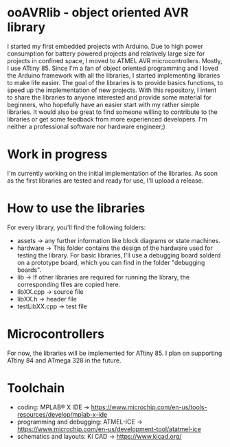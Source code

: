# ooAVRlib - object oriented AVR library
I started my first embedded projects with Arduino. Due to high power consumption for battery powered projects and relatively large size for projects in confined space, I moved to ATMEL AVR microcontrollers. Mostly, I use ATtiny 85. Since I'm a fan of object oriented programming and I loved the Arduino framework with all the libraries, I started implementing libraries to make life easier. The goal of the libraries is to provide basics functions, to speed up the implementation of new projects. With this repository, I intent to share the libraries to anyone interested and provide some material for beginners, who hopefully have an easier start with my rather simple libraries. It would also be great to find someone willing to contribute to the libraries or get some feedback from more experienced developers. I'm neither a professional software nor hardware engineer;)

# Work in progress
I'm currently working on the initial implementation of the libraries. As soon as the first libraries are tested and ready for use, I'll upload a release.

# How to use the libraries
For every library, you'll find the following folders:
- assets -> any further information like block diagrams or state machines.
- hardware -> This folder contains the design of the hardware used for testing the library. For basic libraries, I'll use a debugging board solderd on a prototype board, which you can find in the folder "debugging boards".
- lib -> If other libraries are required for running the library, the corresponding files are copied here.
- libXX.cpp -> source file
- libXX.h -> header file
- testLibXX.cpp -> test file

# Microcontrollers
For now, the libraries will be implemented for ATtiny 85. I plan on supporting ATtiny 84 and ATmega 328 in the future.

# Toolchain
- coding: MPLAB® X IDE -> https://www.microchip.com/en-us/tools-resources/develop/mplab-x-ide
- programming and debugging: ATMEL-ICE -> https://www.microchip.com/en-us/development-tool/atatmel-ice
- schematics and layouts: Ki CAD -> https://www.kicad.org/

